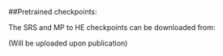 ##Pretrained checkpoints: <br> 

The SRS and MP to HE checkpoints can be downloaded from:

(Will be uploaded upon publication)